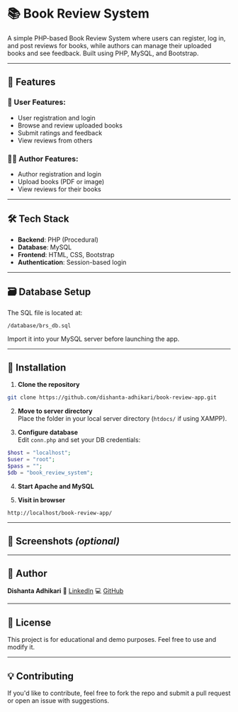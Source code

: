 # 📚 Book Review System

A simple PHP-based Book Review System where users can register, log in, and post reviews for books, while authors can manage their uploaded books and see feedback. Built using PHP, MySQL, and Bootstrap.

---

## 🚀 Features

### 👤 User Features:

- User registration and login
- Browse and review uploaded books
- Submit ratings and feedback
- View reviews from others

### 🧑‍💻 Author Features:

- Author registration and login
- Upload books (PDF or image)
- View reviews for their books

---

## 🛠️ Tech Stack

- **Backend**: PHP (Procedural)
- **Database**: MySQL
- **Frontend**: HTML, CSS, Bootstrap
- **Authentication**: Session-based login

---

## 🗃️ Database Setup

The SQL file is located at:

```
/database/brs_db.sql
```

Import it into your MySQL server before launching the app.

---

## 🔧 Installation

1. **Clone the repository**

```bash
git clone https://github.com/dishanta-adhikari/book-review-app.git
```

2. **Move to server directory**  
   Place the folder in your local server directory (`htdocs/` if using XAMPP).

3. **Configure database**  
   Edit `conn.php` and set your DB credentials:

```php
$host = "localhost";
$user = "root";
$pass = "";
$db = "book_review_system";
```

4. **Start Apache and MySQL**

5. **Visit in browser**

```
http://localhost/book-review-app/
```

---

## 📸 Screenshots _(optional)_

---

## 🙋 Author

**Dishanta Adhikari**
🔗 [LinkedIn](https://www.linkedin.com/in/dishanta-adhikari)
💻 [GitHub](https://github.com/dishanta-adhikari)

---

## 📌 License

This project is for educational and demo purposes. Feel free to use and modify it.

---

## 💡 Contributing

If you'd like to contribute, feel free to fork the repo and submit a pull request or open an issue with suggestions.
